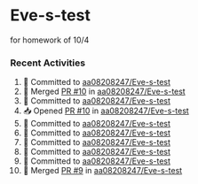 # Eve-s-test
for homework of 10/4

### Recent Activities
<!--START_SECTION:activity-->
1. 📝 Committed to [aa08208247/Eve-s-test](https://github.com/aa08208247/Eve-s-test/commit/1f83fee6f5c7996f21692cae1f1e50d7bba7733b)
2. 🔀 Merged [PR #10](https://github.com/aa08208247/Eve-s-test/pull/10) in [aa08208247/Eve-s-test](https://github.com/aa08208247/Eve-s-test)
3. 📝 Committed to [aa08208247/Eve-s-test](https://github.com/aa08208247/Eve-s-test/commit/52d4730f80c42c048e5de84879f3acf202931b65)
4. 📥 Opened [PR #10](https://github.com/aa08208247/Eve-s-test/pull/10) in [aa08208247/Eve-s-test](https://github.com/aa08208247/Eve-s-test)
5. 📝 Committed to [aa08208247/Eve-s-test](https://github.com/aa08208247/Eve-s-test/commit/4b686cceab68156684f8c9c596a97e210c60a17b)
6. 📝 Committed to [aa08208247/Eve-s-test](https://github.com/aa08208247/Eve-s-test/commit/8f6040cebe9ef5d1b77c62991ae21256b615d51b)
7. 📝 Committed to [aa08208247/Eve-s-test](https://github.com/aa08208247/Eve-s-test/commit/1f83fee6f5c7996f21692cae1f1e50d7bba7733b)
8. 📝 Committed to [aa08208247/Eve-s-test](https://github.com/aa08208247/Eve-s-test/commit/1c4774e1f7bef5c6acc544ebe1feecf8c04969ab)
9. 📝 Committed to [aa08208247/Eve-s-test](https://github.com/aa08208247/Eve-s-test/commit/48490fe001845c3cb448673a236e1d3cec20c1be)
10. 🔀 Merged [PR #9](https://github.com/aa08208247/Eve-s-test/pull/9) in [aa08208247/Eve-s-test](https://github.com/aa08208247/Eve-s-test)
<!--END_SECTION:activity-->

